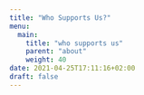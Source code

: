 ```yaml
---
title: "Who Supports Us?"
menu:
  main:
    title: "who supports us"
    parent: "about"
    weight: 40
date: 2021-04-25T17:11:16+02:00
draft: false
---
```


